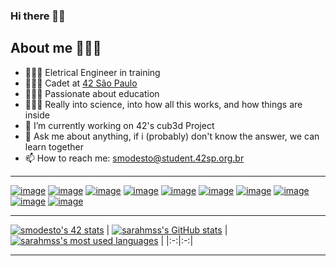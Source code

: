 ### Hi there 👋🏾

## About me 👩🏾‍💻
- 👩🏽‍🎓 Eletrical Engineer in training
- 👩🏾‍🚀 Cadet at [42 São Paulo](https://www.42sp.org.br/)
- 👩🏾‍🏫  Passionate about education
- 👩🏾‍🔧 Really into science, into how all this works, and how things are inside
- 🔭 I’m currently working on  42's cub3d Project
- 💬 Ask me about anything, if i (probably) don't know the answer, we can learn together
- 📫 How to reach me:   smodesto@student.42sp.org.br

---

<a href="https://github.com/sarahmss/Libft">![image](https://user-images.githubusercontent.com/62228465/171064604-87d39511-51ce-4dba-a73d-1df2cec9dbd9.png)</a>
<a href="https://github.com/sarahmss/get_next_line">![image](https://user-images.githubusercontent.com/62228465/171064632-99914975-edb4-4043-b59a-e210a66096c4.png)</a>
<a href="https://github.com/sarahmss/ft_printf">![image](https://user-images.githubusercontent.com/62228465/171064685-c8e60265-9421-4662-975e-506238ca05a0.png)</a>
<a href="https://github.com/sarahmss/https://alert-tricorne-528.notion.site/Born2beRoot-79fc2ae7c631441784580f918d00a116">![image](https://user-images.githubusercontent.com/62228465/171064691-86732103-8596-4b36-9bba-4260f0e25984.png)</a>
<a href="https://github.com/sarahmss/FDF">![image](https://user-images.githubusercontent.com/62228465/171064715-f5e00a29-f8a5-4690-a01b-222c64f98136.png)</a>
<a href="https://github.com/sarahmss/Minitalk">![image](https://user-images.githubusercontent.com/62228465/171064722-7a271dad-8530-489c-ba05-51959e902a37.png)</a>
<a href="https://github.com/sarahmss/Push_Swap">![image](https://user-images.githubusercontent.com/62228465/171064756-3e1b1aef-8e58-421b-8296-c17ab773d5db.png)</a>
<a href="https://github.com/sarahmss/Minishell">![image](https://user-images.githubusercontent.com/62228465/171064776-5838b282-5409-4758-93d0-643550971b13.png)</a>
<a href="https://github.com/sarahmss/Netpractice">![image](https://user-images.githubusercontent.com/62228465/171064782-ad20a2d8-c9a5-4bb1-aba8-5517a3d14c9c.png)</a>
<a href="https://github.com/sarahmss/Philosophers">![image](https://user-images.githubusercontent.com/62228465/172032609-a490d287-7ad8-47fa-a32f-5fe6155443ec.png)</a>


---
[![smodesto's 42 stats](https://badge42.vercel.app/api/v2/cl2w40gcl001109mx37lm6el8/stats?cursusId=21&coalitionId=undefined)](https://github.com/JaeSeoKim/badge42)
| [![sarahmss's GitHub stats](https://github-readme-stats.vercel.app/api?username=sarahmss&count_private=true&show_icons=true&hide=issues&hide_border=true&theme=jolly)](https://github.com/sarahmss?tab=repositories) | [![sarahmss's most used languages](https://github-readme-stats.vercel.app/api/top-langs/?username=sarahmss&layout=compact&hide_border=true&theme=jolly)](https://github.com/sarahmss?tab=repositories) |
|:-:|:-:|

---
